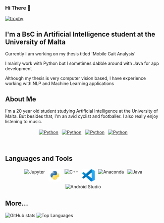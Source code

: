 ### Hi There 👋

[![trophy](https://github-profile-trophy.vercel.app/?username=Fliinko&theme=onedark)](https://github.com/ryo-ma/github-profile-trophy)

## I'm a BsC in Artificial Intelligence student at the University of Malta
  Currently I am working on my thesis titled 'Mobile Gait Analysis'
  
  I mainly work with Python but I sometimes dabble around with Java for app development 
  
  Although my thesis is very computer vision based, I have experience working with NLP and Machine Learning applications 

## About Me 

I'm a 20 year old student studying Artificial Intelligence at the University of Malta. But besides that, I'm an avid cyclist and footballer. I also really enjoy listening to music. 

<p align="center">
 <a href="https://www.kaggle.com/owenagius" target="_blank" rel="noopener noreferrer"> <img src="https://cdn4.iconfinder.com/data/icons/logos-and-brands/512/189_Kaggle_logo_logos-512.png" alt="Python" height="40" style="vertical-align:top; margin:4px"></a>
 <a href="mailto:owenagius24@gmail.com"> <img src="https://w7.pngwing.com/pngs/132/138/png-transparent-gmail-icon-gmail-computer-icons-email-google-contacts-google-account-gmail-blue-angle-text-thumbnail.png" alt="Python" height="40" style="vertical-align:top; margin:4px"></a>
 <a href="https://www.instagram.com/agiusagram"> <img src="https://upload.wikimedia.org/wikipedia/commons/thumb/e/e7/Instagram_logo_2016.svg/768px-Instagram_logo_2016.svg.png" alt="Python" height="40" style="vertical-align:top; margin:4px"></a>
 <a href="https://www.linkedin.com/in/owen-agius-1782bb233"> <img src="https://upload.wikimedia.org/wikipedia/commons/thumb/c/ca/LinkedIn_logo_initials.png/768px-LinkedIn_logo_initials.png" alt="Python" height="40" style="vertical-align:top; margin:4px"></a>
</p>

<br />

## Languages and Tools
<p align="center">
<img src="https://upload.wikimedia.org/wikipedia/commons/thumb/3/38/Jupyter_logo.svg/883px-Jupyter_logo.svg.png" alt="Jupyter" height="40" style="vertical-align:top; margin:4px">
<img src="https://raw.githubusercontent.com/github/explore/80688e429a7d4ef2fca1e82350fe8e3517d3494d/topics/python/python.png" alt="Python" height="40" style="vertical-align:top; margin:4px">
<img src="https://upload.wikimedia.org/wikipedia/commons/thumb/1/18/ISO_C%2B%2B_Logo.svg/1822px-ISO_C%2B%2B_Logo.svg.png" alt="C++" height="40" style="vertical-align:top; margin:4px">
<img src="https://raw.githubusercontent.com/github/explore/80688e429a7d4ef2fca1e82350fe8e3517d3494d/topics/visual-studio-code/visual-studio-code.png" alt="VS Code" height="40" style="vertical-align:top; margin:4px">
<img src= "https://datarebellion.com/wp-content/uploads/2018/04/anaconda-logo-300x300.png" alt="Anaconda" height="40" style="vertical-align:top; margin:4px">
<img src="https://dev.java/assets/images/java-logo-vert-blk.png" alt="Java" height="40" style="vertical-align:top; margin:4px">
<img src="https://upload.wikimedia.org/wikipedia/commons/thumb/e/e3/Android_Studio_Icon_%282014-2019%29.svg/1200px-Android_Studio_Icon_%282014-2019%29.svg.png" alt="Android Studio" height="40" style="vertical-align:top; margin:4px">
</p>


## More...
![GitHub stats](https://github-readme-stats.vercel.app/api?username=Fliinko&show_icons=true&theme=tokyonight)
![Top Languages](https://github-readme-stats.vercel.app/api/top-langs/?username=Fliinko&theme=tokyonight)
